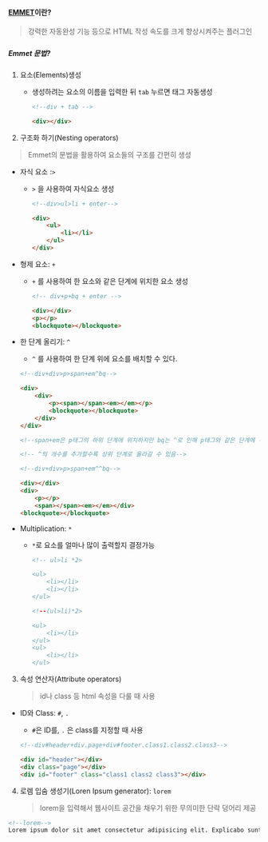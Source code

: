 #### [EMMET](https://docs.emmet.io/cheat-sheet/)이란?

> 강력한 자동완성 기능 등으로 HTML 작성 속도를 크게 향상시켜주는 플러그인

#####  

##### Emmet 문법?

1. 요소(Elements)생성

   - 생성하려는 요소의 이름을 입력한 뒤 `tab` 누르면 태그 자동생성

     ```html
     <!--div + tab -->
     
     <div></div>
     ```

2. 구조화 하기(Nesting operators)

> Emmet의 문법을 활용하여 요소들의 구조를 간편히 생성

- 자식 요소 :`>` 

  - `>` 을 사용하여 자식요소 생성

    ```html
    <!--div>ul>li + enter-->
    
    <div>
        <ul>
            <li></li>
        </ul>
    </div>
    
    ```

    

- 형제 요소: `+`

  - `+` 를 사용하여 한 요소와 같은 단계에 위치한 요소 생성

    ```html
    <!-- div+p+bq + enter -->
    
    <div></div>
    <p></p>
    <blockquote></blockquote>
    ```

    

- 한 단계 올리기: `^`

  - `^` 를 사용하여 한 단계 위에 요소를 배치할 수 있다.

  ``` html
  <!--div+div>p>span+em^bq-->
  
  <div>
      <div>
          <p><span></span><em></em></p>
          <blockquote></blockquote>
      </div>
  </div>
  
  <!--span+em은 p태그의 하위 단계에 위치하지만 bq는 ^로 인해 p태그와 같은 단계에 위치-->
  
  <!-- ^의 개수를 추가할수록 상위 단계로 올라갈 수 있음-->
  
  <!--div+div>p>span+em^^bq-->
  
  <div></div>
  <div>
      <p></p>
      <span></span><em></em></div>
  <blockquote></blockquote>
  
  ```

- Multiplication: `*`

  - `*`로 요소를 얼마나 많이 출력할지 결정가능

    ```html
    <!-- ul>li *2>
    
    <ul>
        <li></li>
        <li></li>
    </ul>
    
    <!--(ul>li)*2>
    
    <ul>
        <li></li>
    </ul>
    <ul>
        <li></li>
    </ul>
    ```

    

3. 속성 연산자(Attribute operators)

   > id나 class 등 html 속성을 다룰 때 사용

- ID와 Class: `#`,  `.` 

  - `#`은 ID를, `.` 은 class를 지정할 때 사용

  ```html
  <!--div#header+div.page+div#footer.class1.class2.class3-->
  
  <div id="header"></div>
  <div class="page"></div>
  <div id="footer" class="class1 class2 class3"></div>
  ```

  

4. 로렘 입숨 생성기(Loren Ipsum generator): `lorem`

   > lorem을 입력해서 웹사이트 공간을 채우기 위한 무의미한 단락 덩어리 제공

```html
<!--lorem-->
Lorem ipsum dolor sit amet consectetur adipisicing elit. Explicabo sunt temporibus quis reprehenderit fugiat, consectetur natus eius atque. Impedit aspernatur cupiditate nihil. Doloremque accusantium eaque exercitationem! Ullam odit deserunt maxime?
```

